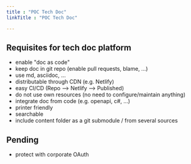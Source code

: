 ```yaml
---
title : "POC Tech Doc"
linkTitle : "POC Tech Doc"

---
```



## Requisites for tech doc platform

- enable "doc as code"
- keep doc in git repo (enable pull requests, blame, ...)
- use md, asciidoc, ...
- distributable through CDN (e.g. Netlify)
- easy CI/CD (Repo --> Netlify --> Published)
- do not use own resources (no need to configure/maintain anything)
- integrate doc from code (e.g. openapi, c#, ...)
- printer friendly
- searchable
- include content folder as a git submodule / from several sources

## Pending

- protect with corporate OAuth

